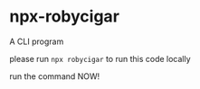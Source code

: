 # npx-robycigar

A CLI program

please run `npx robycigar` to run this code locally

run the command NOW!
